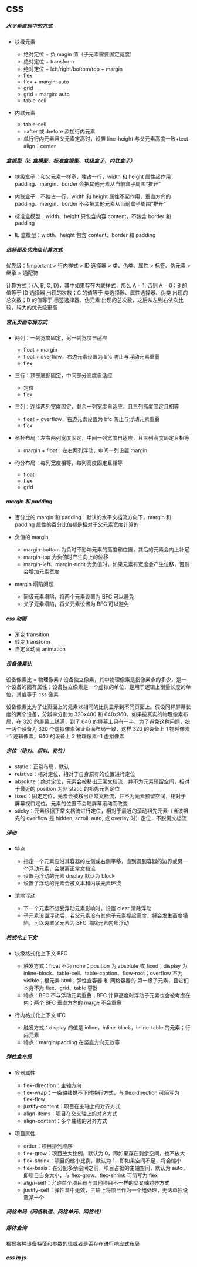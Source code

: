 # css

##### 水平垂直居中的方式

- 块级元素

  - 绝对定位 + 负 magin 值（子元素需要固定宽度）
  - 绝对定位 + transform
  - 绝对定位 + left/right/bottom/top + margin
  - flex
  - flex + margin: auto
  - grid
  - grid + margin: auto
  - table-cell

- 内联元素

  - table-cell
  - ::after 或::before 添加行内元素
  - 单行行内元素且父元素定高时，设置 line-height 与父元素高度一致+text-align：center

##### 盒模型（IE 盒模型、标准盒模型、块级盒子、内联盒子）

- 块级盒子：和父元素一样宽，独占一行，width 和 height 属性起作用，padding、margin、border 会把其他元素从当前盒子周围“推开”

- 内联盒子：不独占一行，width 和 height 属性不起作用，垂直方向的 padding、margin、border 不会把其他元素从当前盒子周围“推开”

- 标准盒模型：width、height 只包含内容 content，不包含 border 和 padding

- IE 盒模型：width、height 包含 content、border 和 padding

##### 选择器及优先级计算方式

优先级：!important > 行内样式 > ID 选择器 > 类、伪类、属性 > 标签、伪元素 > 继承 > 通配符

计算方式：{A, B, C, D}，其中如果存在内联样式，那么 A = 1, 否则 A = 0；B 的值等于 ID 选择器 出现的次数；C 的值等于 类选择器、属性选择器、伪类 出现的总次数；D 的值等于 标签选择器、伪元素 出现的总次数，之后从左到右依次比较，较大的优先级更高

##### 常见页面布局方式

- 两列：一列宽度固定，另一列宽度自适应

  - float + margin
  - float + overflow，右边元素设置为 bfc 防止与浮动元素重叠
  - flex

- 三行：顶部底部固定，中间部分高度自适应

  - 定位
  - flex

- 三列：连续两列宽度固定，剩余一列宽度自适应，且三列高度固定且相等

  - float + overflow，右边元素设置为 bfc 防止与浮动元素重叠
  - flex

- 圣杯布局：左右两列宽度固定，中间一列宽度自适应，且三列高度固定且相等

  - margin + float：左右两列浮动，中间一列设置 margin

- 均分布局：每列宽度相等，每列高度固定且相等

  - float
  - flex
  - grid

##### margin 和 padding

- 百分比的 margin 和 padding：默认的水平文档流方向下，margin 和 padding 属性的百分比值都是相对于父元素宽度计算的

- 负值的 margin

  - margin-bottom 为负时不影响元素的高度和位置，其后的元素会向上补足
  - margin-top 为负值时产生向上的位移
  - margin-left、margin-right 为负值时，如果元素有宽度会产生位移，否则会增加元素宽度

- margin 塌陷问题

  - 同级元素塌陷，将两个元素设置为 BFC 可以避免
  - 父子元素塌陷，将父元素设置为 BFC 可以避免

##### css 动画

- 渐变 transition
- 转变 transform
- 自定义动画 animation

##### 设备像素比

设备像素比 = 物理像素 / 设备独立像素，其中物理像素是指像素点的多少，是一个设备的固有属性；设备独立像素是一个虚拟的单位，是用于逻辑上衡量长度的单位，其值等于 css 像素

设备像素比为了让页面上的元素以相同的比例显示到不同页面上。假设同样屏幕长度的两个设备，分辨率分别为 320x480 和 640x960，如果按真实的物理像素布局，在 320 的屏幕上铺满，到了 640 的屏幕上只有一半，为了避免这种问题，统一两个设备为 320 个虚拟像素保证页面布局一致，这样 320 的设备上 1 物理像素=1 逻辑像素，640 的设备上 2 物理像素=1 虚拟像素

##### 定位（绝对、相对、粘性）

- static：正常布局，默认
- relative：相对定位，相对于自身原有的位置进行定位
- absolute：绝对定位，元素会被移出正常文档流，并不为元素预留空间，相对于最近的 position 为非 static 的祖先元素定位
- fixed：固定定位，元素会被移出正常文档流，并不为元素预留空间，相对于屏幕视口定位，元素的位置不会随屏幕滚动而改变
- sticky：元素根据正常文档流进行定位，相对于最近的滚动祖先元素（当该祖先的 overflow 是 hidden, scroll, auto, 或 overlay 时）定位，不脱离文档流

##### 浮动

- 特点

  - 指定一个元素应沿其容器的左侧或右侧平移，直到遇到容器的边界或另一个浮动元素，会脱离正常文档流
  - 设置为浮动的元素 display 默认为 block
  - 设置了浮动的元素会被文本和内联元素环绕

- 清除浮动

  - 下一个元素不想受浮动元素影响时，设置 clear 清除浮动
  - 子元素设置浮动后，若父元素没有其他子元素撑起高度，将会发生高度塌陷，可以设置父元素为 BFC 清除元素内部浮动

##### 格式化上下文

- 块级格式化上下文 BFC

  - 触发方式：float 不为 none；position 为 absolute 或 fixed；display 为 inline-block、table-cell、table-caption、flow-root；overflow 不为 visible；根元素 html；弹性盒容器 和 网格容器的 第一级子元素，且它们本身不为 flex、grid、table 容器
  - 特点：BFC 不与浮动元素重叠；BFC 计算高度时浮动子元素也会被考虑在内；两个 BFC 垂直方向的 marge 不会重叠

- 行内格式化上下文 IFC

  - 触发方式：display 的值是 inline，inline-block，inline-table 的元素；行内元素
  - 特点：margin/padding 在竖直方向无效等

##### 弹性盒布局

- 容器属性

  - flex-direction：主轴方向
  - flex-wrap：一条轴线排不下时换行方式，与 flex-direction 可简写为 flex-flow
  - justify-content：项目在主轴上的对齐方式
  - align-items：项目在交叉轴上的对齐方式
  - align-content：多个轴线的对齐方式

- 项目属性

  - order：项目排列顺序
  - flex-grow：项目放大比例，默认为 0，即如果存在剩余空间，也不放大
  - flex-shrink：项目的缩小比例，默认为 1，即如果空间不足，将会缩小
  - flex-basis：在分配多余空间之前，项目占据的主轴空间，默认为 auto，即项目自身大小，与 flex-grow、flex-shrink 可简写为 flex
  - align-self：允许单个项目有与其他项目不一样的交叉轴对齐方式
  - justify-self：弹性盒中无效，主轴上将项目作为一个组处理，无法单独设置某一个

##### 网格布局（网格轨道、网格单元、网格线）

##### 媒体查询

根据各种设备特征和参数的值或者是否存在进行响应式布局

##### css in js

